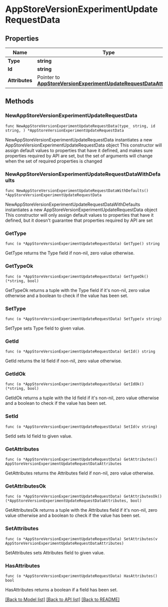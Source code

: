 # AppStoreVersionExperimentUpdateRequestData

## Properties

Name | Type | Description | Notes
------------ | ------------- | ------------- | -------------
**Type** | **string** |  | 
**Id** | **string** |  | 
**Attributes** | Pointer to [**AppStoreVersionExperimentUpdateRequestDataAttributes**](AppStoreVersionExperimentUpdateRequestDataAttributes.md) |  | [optional] 

## Methods

### NewAppStoreVersionExperimentUpdateRequestData

`func NewAppStoreVersionExperimentUpdateRequestData(type_ string, id string, ) *AppStoreVersionExperimentUpdateRequestData`

NewAppStoreVersionExperimentUpdateRequestData instantiates a new AppStoreVersionExperimentUpdateRequestData object
This constructor will assign default values to properties that have it defined,
and makes sure properties required by API are set, but the set of arguments
will change when the set of required properties is changed

### NewAppStoreVersionExperimentUpdateRequestDataWithDefaults

`func NewAppStoreVersionExperimentUpdateRequestDataWithDefaults() *AppStoreVersionExperimentUpdateRequestData`

NewAppStoreVersionExperimentUpdateRequestDataWithDefaults instantiates a new AppStoreVersionExperimentUpdateRequestData object
This constructor will only assign default values to properties that have it defined,
but it doesn't guarantee that properties required by API are set

### GetType

`func (o *AppStoreVersionExperimentUpdateRequestData) GetType() string`

GetType returns the Type field if non-nil, zero value otherwise.

### GetTypeOk

`func (o *AppStoreVersionExperimentUpdateRequestData) GetTypeOk() (*string, bool)`

GetTypeOk returns a tuple with the Type field if it's non-nil, zero value otherwise
and a boolean to check if the value has been set.

### SetType

`func (o *AppStoreVersionExperimentUpdateRequestData) SetType(v string)`

SetType sets Type field to given value.


### GetId

`func (o *AppStoreVersionExperimentUpdateRequestData) GetId() string`

GetId returns the Id field if non-nil, zero value otherwise.

### GetIdOk

`func (o *AppStoreVersionExperimentUpdateRequestData) GetIdOk() (*string, bool)`

GetIdOk returns a tuple with the Id field if it's non-nil, zero value otherwise
and a boolean to check if the value has been set.

### SetId

`func (o *AppStoreVersionExperimentUpdateRequestData) SetId(v string)`

SetId sets Id field to given value.


### GetAttributes

`func (o *AppStoreVersionExperimentUpdateRequestData) GetAttributes() AppStoreVersionExperimentUpdateRequestDataAttributes`

GetAttributes returns the Attributes field if non-nil, zero value otherwise.

### GetAttributesOk

`func (o *AppStoreVersionExperimentUpdateRequestData) GetAttributesOk() (*AppStoreVersionExperimentUpdateRequestDataAttributes, bool)`

GetAttributesOk returns a tuple with the Attributes field if it's non-nil, zero value otherwise
and a boolean to check if the value has been set.

### SetAttributes

`func (o *AppStoreVersionExperimentUpdateRequestData) SetAttributes(v AppStoreVersionExperimentUpdateRequestDataAttributes)`

SetAttributes sets Attributes field to given value.

### HasAttributes

`func (o *AppStoreVersionExperimentUpdateRequestData) HasAttributes() bool`

HasAttributes returns a boolean if a field has been set.


[[Back to Model list]](../README.md#documentation-for-models) [[Back to API list]](../README.md#documentation-for-api-endpoints) [[Back to README]](../README.md)


